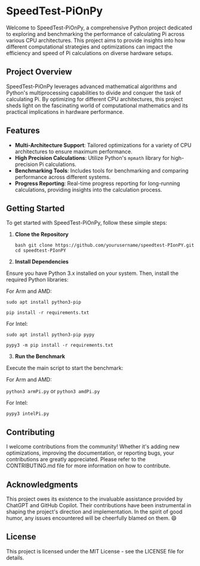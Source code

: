 # SpeedTest-PiOnPy

Welcome to SpeedTest-PiOnPy, a comprehensive Python project dedicated to exploring and benchmarking the performance of calculating Pi across various CPU architectures. This project aims to provide insights into how different computational strategies and optimizations can impact the efficiency and speed of Pi calculations on diverse hardware setups.

## Project Overview

SpeedTest-PiOnPy leverages advanced mathematical algorithms and Python's multiprocessing capabilities to divide and conquer the task of calculating Pi. By optimizing for different CPU architectures, this project sheds light on the fascinating world of computational mathematics and its practical implications in hardware performance.

## Features

- **Multi-Architecture Support**: Tailored optimizations for a variety of CPU architectures to ensure maximum performance.
- **High Precision Calculations**: Utilize Python's `mpmath` library for high-precision Pi calculations.
- **Benchmarking Tools**: Includes tools for benchmarking and comparing performance across different systems.
- **Progress Reporting**: Real-time progress reporting for long-running calculations, providing insights into the calculation process.

## Getting Started

To get started with SpeedTest-PiOnPy, follow these simple steps:

1. **Clone the Repository**

   ``bash
   git clone https://github.com/yourusername/speedtest-PIonPY.git
   cd speedtest-PIonPY``

2. **Install Dependencies**

Ensure you have Python 3.x installed on your system. Then, install the required Python libraries:

For Arm and AMD:

``sudo apt install python3-pip``

``pip install -r requirements.txt``

For Intel:

``sudo apt install python3-pip pypy``

``pypy3 -m pip install -r requirements.txt``

3. **Run the Benchmark**

Execute the main script to start the benchmark:

For Arm and AMD: 

``python3 armPi.py`` or ``python3 amdPi.py`` 

For Intel:

``pypy3 intelPi.py``

## Contributing

I welcome contributions from the community! Whether it's adding new optimizations, improving the documentation, or reporting bugs, your contributions are greatly appreciated. Please refer to the CONTRIBUTING.md file for more information on how to contribute.

## Acknowledgments

This project owes its existence to the invaluable assistance provided by ChatGPT and GitHub Copilot. Their contributions have been instrumental in shaping the project's direction and implementation. In the spirit of good humor, any issues encountered will be cheerfully blamed on them. :smile:

## License

This project is licensed under the MIT License - see the LICENSE file for details.